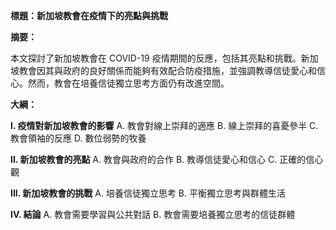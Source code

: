 **標題：新加坡教會在疫情下的亮點與挑戰**

**摘要：**

本文探討了新加坡教會在 COVID-19 疫情期間的反應，包括其亮點和挑戰。新加坡教會因其與政府的良好關係而能夠有效配合防疫措施，並強調教導信徒愛心和信心。然而，教會在培養信徒獨立思考方面仍有改進空間。

**大綱：**

**I. 疫情對新加坡教會的影響**
    A. 教會對線上崇拜的適應
    B. 線上崇拜的喜憂參半
    C. 教會領袖的反應
    D. 數位弱勢的牧養

**II. 新加坡教會的亮點**
    A. 教會與政府的合作
    B. 教導信徒愛心和信心
    C. 正確的信心觀

**III. 新加坡教會的挑戰**
    A. 培養信徒獨立思考
    B. 平衡獨立思考與群體生活

**IV. 結論**
    A. 教會需要學習與公共對話
    B. 教會需要培養獨立思考的信徒群體